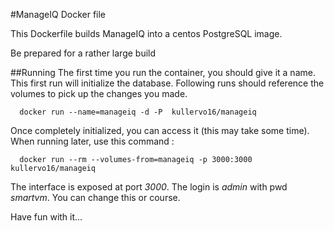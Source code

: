 #ManageIQ Docker file

This Dockerfile builds ManageIQ into a centos PostgreSQL image. 

Be prepared for a rather large build

##Running
The first time you run the container, you should give it a name. This first run will initialize the database. Following runs should reference the volumes to pick up the changes you made.
```
  docker run --name=manageiq -d -P  kullervo16/manageiq
```
Once completely initialized, you can access it (this may take some time). When  running later, use this command :
```
  docker run --rm --volumes-from=manageiq -p 3000:3000 kullervo16/manageiq
```
The interface is exposed at port *3000*. The login is *admin* with pwd *smartvm*. You can change this or course.

Have fun with it...
